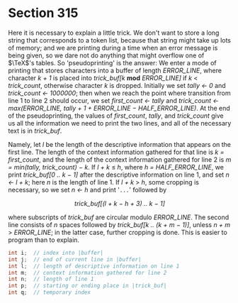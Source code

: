 # Section 315

Here it is necessary to explain a little trick.
We don't want to store a long string that corresponds to a token list, because that string might take up lots of memory; and we are printing during a time when an error message is being given, so we dare not do anything that might overflow one of $\TeX$'s tables.
So 'pseudoprinting' is the answer:
We enter a mode of printing that stores characters into a buffer of length *ERROR_LINE*, where character *k + 1* is placed into *trick_buf[k* **mod** *ERROR_LINE]* if *k* $<$ *trick_count*, otherwise character *k* is dropped.
Initially we set *tally &larr; 0* and *trick_count &larr; 1000000*;
then when we reach the point where transition from line 1 to line 2 should occur, we set *first_count &larr; tally* and *trick_count &larr; max(ERROR_LINE, tally + 1 + ERROR_LINE − HALF_ERROR_LINE)*.
At the end of the pseudoprinting, the values of *first_count*, *tally*, and *trick_count* give us all the information we need to print the two lines, and all of the necessary text is in *trick_buf*.

Namely, let *l* be the length of the descriptive information that appears on the first line.
The length of the context information gathered for that line is *k = first_count*, and the length of the context information gathered for line&nbsp;2 is *m = min(tally, trick_count) − k*.
If *l + k* $\leq$ *h*, where *h = HALF_ERROR_LINE*, we print *trick_buf[0 .. k − 1]* after the descriptive information on line&nbsp;1, and set *n &larr; l + k*; here *n* is the length of line&nbsp;1.
If *l + k* $>$ *h*, some cropping is necessary, so we set *n &larr; h* and print '`...`' followed by 

<div align="center">

*trick_buf[(l + k − h + 3) .. k − 1]*
</div>

where subscripts of *trick_buf* are circular modulo *ERROR_LINE*.
The second line consists of *n*&nbsp;spaces followed by *trick_buf[k .. (k + m − 1)]*, unless *n + m* $>$ *ERROR_LINE*; in the latter case, further cropping is done.
This is easier to program than to explain.

```c << Local variables for formatting calculations >>=
int i;  // index into |buffer|
int j;  // end of current line in |buffer|
int l;  // length of descriptive information on line 1
int m;  // context information gathered for line 2
int n;  // length of line 1
int p;  // starting or ending place in |trick_buf|
int q;  // temporary index
```
